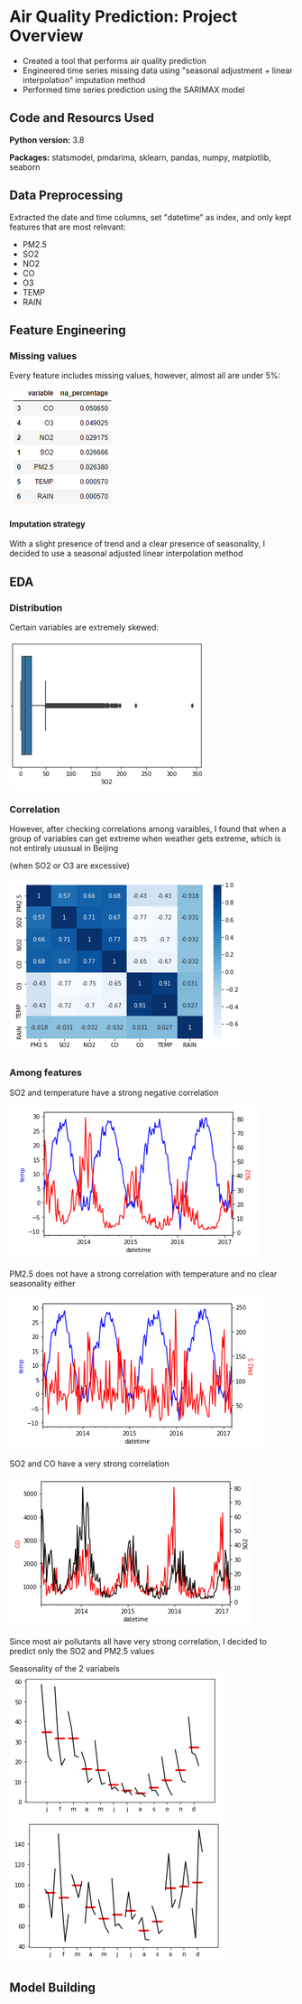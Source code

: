 # Air Quality Prediction: Project Overview
* Created a tool that performs air quality prediction
* Engineered time series missing data using "seasonal adjustment + linear interpolation" imputation method
* Performed time series prediction using the SARIMAX model

## Code and Resourcs Used
**Python version:** 3.8

**Packages:** statsmodel, pmdarima, sklearn, pandas, numpy, matplotlib, seaborn

## Data Preprocessing
Extracted the date and time columns, set "datetime" as index, and only kept features that are most relevant:
* PM2.5
* SO2
* NO2
* CO
* O3
* TEMP
* RAIN

## Feature Engineering
### Missing values
Every feature includes missing values, however, almost all are under 5%:

![](images/missing_values.png)
#### **Imputation strategy**
With a slight presence of trend and a clear presence of seasonality, I decided to use a seasonal adjusted linear interpolation method

## EDA
### Distribution
Certain variables are extremely skewed:

![](images/SO2_boxplot.png)
### Correlation
However, after checking correlations among varaibles, I found that when a group of variables can get extreme when weather gets extreme, which is not entirely ususual in Beijing

(when SO2 or O3 are excessive)

![](images/corr.png)
### Among features
SO2 and temperature have a strong negative correlation

![](images/SO2&temp.png)

PM2.5 does not have a strong correlation with temperature and no clear seasonality either

![](images/PM2.5&temp.png)

SO2 and CO have a very strong correlation

![](images/SO2&CO.png)

Since most air pollutants all have very strong correlation, I decided to predict only the SO2 and PM2.5 values

Seasonality of the 2 variabels
![](images/seasonality_SO2.png) ![](images/seasonality_PM2.5.png)

## Model Building
